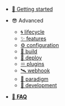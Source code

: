 <!-- docs/_sidebar.md -->

- [🏁 Getting started](/#getting-started)

- 😎 Advanced
  - [🌀 lifecycle](./advanced/lifecycle.md)
  - [✨ features](./advanced/features.md)
  - [⚙️ configuration](./advanced/configuration.md)
  - [📃 build](./advanced/build.md)
  - [🚀 deploy](./advanced/deploy.md)
  - [♾️ plugins](./advanced/plugins.md)
  - [🛰️ webhook](./advanced/webhook.md)
  - [🐉 paradigm](./advanced/paradigm.md)
  - [🏹 development](./CONTRIBUTING.md)

* [🛟 **FAQ**](./faq.md)

